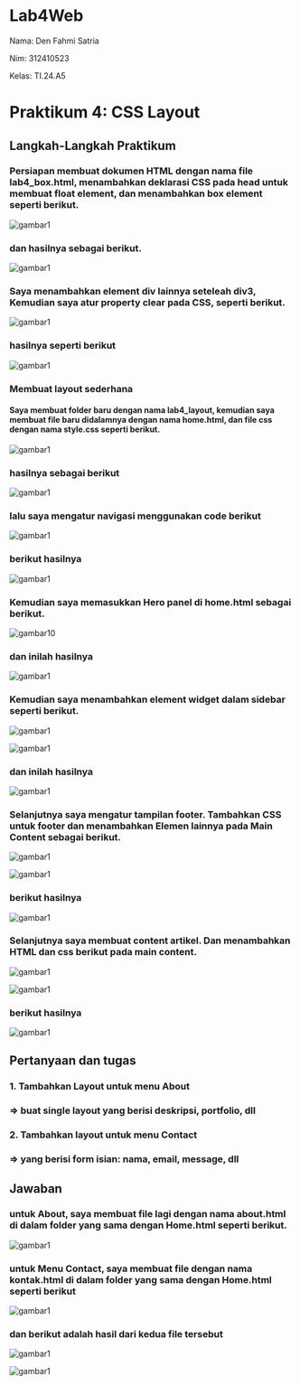# Lab4Web
Nama: Den Fahmi Satria <p>
Nim: 312410523 <p>
Kelas: TI.24.A5 <p>
# Praktikum 4: CSS Layout
## Langkah-Langkah Praktikum
### Persiapan membuat dokumen HTML dengan nama file lab4_box.html, menambahkan deklarasi CSS pada head untuk membuat float element, dan menambahkan box element seperti berikut.
![gambar1](p4.1.PNG) <p>
### dan hasilnya sebagai berikut.
![gambar1](p4.2.PNG) <p>
### Saya menambahkan element div lainnya seteleah div3, Kemudian saya atur property clear pada CSS, seperti berikut.
![gambar1](p4.3.PNG) <p>
### hasilnya seperti berikut
![gambar1](p4.4.PNG) <p>
### Membuat layout sederhana
#### Saya membuat folder baru dengan nama lab4_layout, kemudian saya membuat file baru didalamnya dengan nama home.html, dan file css dengan nama style.css seperti berikut.
![gambar1](p4.5.PNG) <p>
### hasilnya sebagai berikut
![gambar1](p4.6.PNG) <p>
### lalu saya mengatur navigasi menggunakan code berikut
![gambar1](p4.7.PNG) <p>
### berikut hasilnya
![gambar1](p4.8.PNG) <p>
### Kemudian saya memasukkan Hero panel di home.html sebagai berikut.
![gambar10](p4.10.PNG) <p>
### dan inilah hasilnya
![gambar1](p4.11.PNG) <p>
### Kemudian saya menambahkan element widget dalam sidebar seperti berikut.
![gambar1](p4.12.PNG) <p>
![gambar1](p4.13.PNG) <p>
### dan inilah hasilnya
![gambar1](p4.14.PNG) <p>
### Selanjutnya saya mengatur tampilan footer. Tambahkan CSS untuk footer dan menambahkan Elemen lainnya pada Main Content sebagai berikut.
![gambar1](p4.15.PNG) <p>
![gambar1](p4.16.PNG) <p>
### berikut hasilnya
![gambar1](p4.17.PNG) <p>
### Selanjutnya saya membuat content artikel. Dan menambahkan HTML dan css berikut pada main content.
![gambar1](p4.18.PNG) <p>
![gambar1](p4.19.PNG) <p>
### berikut hasilnya
![gambar1](p4.20.PNG) <p>
## Pertanyaan dan tugas
### 1. Tambahkan Layout untuk menu About
### => buat single layout yang berisi deskripsi, portfolio, dll
### 2. Tambahkan layout untuk menu Contact
### => yang berisi form isian: nama, email, message, dll

## Jawaban
### untuk About, saya membuat file lagi dengan nama about.html di dalam folder yang sama dengan Home.html seperti berikut.
![gambar1](p4.21.PNG)
### untuk Menu Contact, saya membuat file dengan nama kontak.html di dalam folder yang sama dengan Home.html seperti berikut
![gambar1](p4.22.PNG)
### dan berikut adalah hasil dari kedua file tersebut
![gambar1](p4.23.PNG) <p>
![gambar1](p4.24.PNG) <p>
